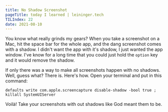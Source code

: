 ```yaml
---
title: No Shadow Screenshot
pageTitle: today I learned | leininger.tech
TILIndex: 22
date: 2021-08-10
---
```


You know what really grinds my gears? When you take a screenshot on a Mac, hit the space bar for the whole app, and the dang screenshot comes with a shadow. I didn't want the app with it's shadow, I just wanted the app window. I've know for a long time that you could just hold the `option` key and it would remove the shadow.

If only there was a way to make all screenshots happen with no shadows. Well, guess what? There is. Here's how. Open your terminal and put in this command:

```shell
defaults write com.apple.screencapture disable-shadow -bool true ; killall SystemUIServer
```

Voilà! Take your screenshots with out shadows like God meant them to be.
